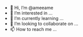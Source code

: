 - 👋 Hi, I’m @ameeame
- 👀 I’m interested in ...
- 🌱 I’m currently learning ...
- 💞️ I’m looking to collaborate on ...
- 📫 How to reach me ...

<!---
ameeame/ameeame is a ✨ special ✨ repository because its `README.md` (this file) appears on your GitHub profile.
You can click the Preview link to take a look at your changes.
--->
